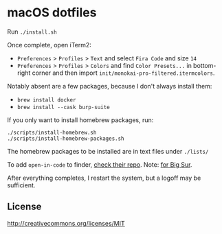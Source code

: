 # macOS dotfiles

Run `./install.sh`

Once complete, open iTerm2:
- `Preferences` > `Profiles` > `Text` and select `Fira Code` and size `14`
- `Preferences` > `Profiles` > `Colors` and find `Color Presets...` in bottom-right corner and then import `init/monokai-pro-filtered.itermcolors`.

Notably absent are a few packages, because I don't always install them:
 - `brew install docker`
 - `brew install --cask burp-suite`

If you only want to install homebrew packages, run: 
```
./scripts/install-homebrew.sh
./scripts/install-homebrew-packages.sh
```

The homebrew packages to be installed are in text files under `./lists/`

To add `open-in-code` to finder, [check their repo](https://github.com/sozercan/OpenInCode). Note: [for Big Sur](https://apple.stackexchange.com/a/407166).

After everything completes, I restart the system, but a logoff may be sufficient.

## License
http://creativecommons.org/licenses/MIT
